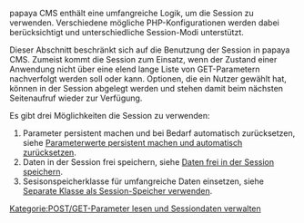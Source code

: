 
papaya CMS enthält eine umfangreiche Logik, um die Session zu verwenden. Verschiedene mögliche PHP-Konfigurationen werden dabei berücksichtigt und unterschiedliche Session-Modi unterstützt.

Dieser Abschnitt beschränkt sich auf die Benutzung der Session in papaya CMS. Zumeist kommt die Session zum Einsatz, wenn der Zustand einer Anwendung nicht über eine elend lange Liste von GET-Parametern nachverfolgt werden soll oder kann. Optionen, die ein Nutzer gewählt hat, können in der Session abgelegt werden und stehen damit beim nächsten Seitenaufruf wieder zur Verfügung.

Es gibt drei Möglichkeiten die Session zu verwenden:

1.  Parameter persistent machen und bei Bedarf automatisch zurücksetzen, siehe [Parameterwerte persistent machen und automatisch zurücksetzen](Parameterwerte_persistent_machen_und_automatisch_zurücksetzen.md).
2.  Daten in der Session frei speichern, siehe [Daten frei in der Session speichern](Daten_frei_in_der_Session_speichern.md).
3.  Sesisonspeicherklasse für umfangreiche Daten einsetzen, siehe [Separate Klasse als Session-Speicher verwenden](Separate_Klasse_als_Session-Speicher_verwenden.md).

[Kategorie:POST/GET-Parameter lesen und Sessiondaten verwalten](export_de/Kategorie:POST/GET-Parameter_lesen_und_Sessiondaten_verwalten.md)
